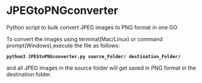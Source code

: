 # JPEGtoPNGconverter
Python script to bulk convert JPEG images to PNG format in one GO

To convert the images using terminal(Mac/Linux) or command prompt(Windows),execute the file as follows:<strong>
	
	python3 JPEGtoPNGconverter.py source_Folder/ destination_Folder/
</strong> and all JPEG images in the source folder will get saved in PNG format in the destination folder.
